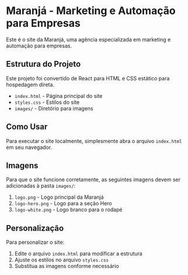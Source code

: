 
# Maranjá - Marketing e Automação para Empresas

Este é o site da Maranjá, uma agência especializada em marketing e automação para empresas.

## Estrutura do Projeto

Este projeto foi convertido de React para HTML e CSS estático para hospedagem direta.

- `index.html` - Página principal do site
- `styles.css` - Estilos do site
- `images/` - Diretório para imagens

## Como Usar

Para executar o site localmente, simplesmente abra o arquivo `index.html` em seu navegador.

## Imagens

Para que o site funcione corretamente, as seguintes imagens devem ser adicionadas à pasta `images/`:

1. `logo.png` - Logo principal da Maranjá
2. `logo-hero.png` - Logo para a seção Hero
3. `logo-white.png` - Logo branco para o rodapé

## Personalização

Para personalizar o site:

1. Edite o arquivo `index.html` para modificar a estrutura
2. Ajuste os estilos no arquivo `styles.css`
3. Substitua as imagens conforme necessário
